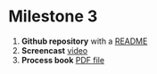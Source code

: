 # Milestone 3

1. **Github repository** with a [README](docs/README.md)
2. **Screencast** [video](https://www.youtube.com/watch?v=qjn__BGkVL0)
3. **Process book** [PDF file](process_book.pdf)
